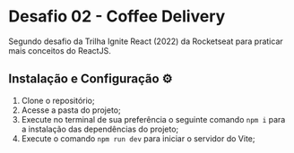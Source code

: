 # Desafio 02 - Coffee Delivery

Segundo desafio da Trilha Ignite React (2022) da Rocketseat para praticar mais conceitos do ReactJS.

## Instalação e Configuração ⚙️

1. Clone o repositório;
2. Acesse a pasta do projeto;
3. Execute no terminal de sua preferência o seguinte comando ``` npm i ``` para a instalação das dependências do projeto;
4. Execute o comando ``` npm run dev ``` para iniciar o servidor do Vite;